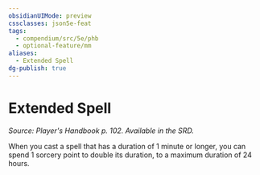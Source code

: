 ```yaml
---
obsidianUIMode: preview
cssclasses: json5e-feat
tags:
  - compendium/src/5e/phb
  - optional-feature/mm
aliases:
  - Extended Spell
dg-publish: true
---
```

# Extended Spell
*Source: Player's Handbook p. 102. Available in the SRD.*  

When you cast a spell that has a duration of 1 minute or longer, you can spend 1 sorcery point to double its duration, to a maximum duration of 24 hours.
